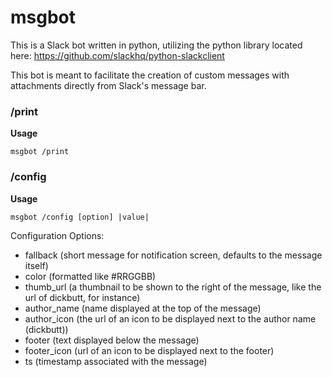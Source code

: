 # msgbot

This is a Slack bot written in python, utilizing the python library located
here: https://github.com/slackhq/python-slackclient

This bot is meant to facilitate the creation of custom messages with
attachments directly from Slack's message bar.

### /print
**Usage**

`msgbot /print`


### /config

**Usage**

`msgbot /config [option] |value|`

Configuration Options:

* fallback (short message for notification screen, defaults to the message itself)
* color (formatted like #RRGGBB)
* thumb_url  (a thumbnail to be shown to the right of the message, like the url of dickbutt, for instance)
* author_name (name displayed at the top of the message)
* author_icon (the url of an icon to be displayed next to the author name (dickbutt))
* footer (text displayed below the message)
* footer_icon (url of an icon to be displayed next to the footer)
* ts (timestamp associated with the message)

